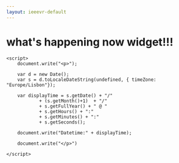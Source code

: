 ```yaml
---
layout: ieeevr-default
---
```


<div>
    <h1 id="past-conferences"> what's happening now widget!!! </h1>
    
    

    <script>
        document.write("<p>");
    
        var d = new Date();
        var s = d.toLocaleDateString(undefined, { timeZone: "Europe/Lisbon"});
    
        var displayTime = s.getDate() + "/"
                + (s.getMonth()+1)  + "/" 
                + s.getFullYear() + " @ "  
                + s.getHours() + ":"  
                + s.getMinutes() + ":" 
                + s.getSeconds();
        
        document.write("Datetime:" + displayTime);
        
        document.write("</p>")
    
    </script>




</div>